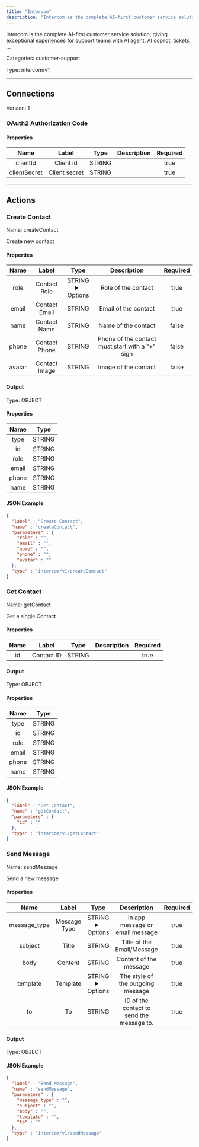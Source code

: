 ```yaml
---
title: "Intercom"
description: "Intercom is the complete AI-first customer service solution, giving exceptional experiences for support teams with AI agent, AI copilot, tickets, ..."
---
```


Intercom is the complete AI-first customer service solution, giving exceptional experiences for support teams with AI agent, AI copilot, tickets, ...


Categories: customer-support


Type: intercom/v1

<hr />



## Connections

Version: 1


### OAuth2 Authorization Code

#### Properties

|      Name       |      Label     |     Type     |     Description     | Required |
|:---------------:|:--------------:|:------------:|:-------------------:|:--------:|
| clientId | Client id | STRING |  | true |
| clientSecret | Client secret | STRING |  | true |





<hr />



## Actions


### Create Contact
Name: createContact

Create new contact

#### Properties

|      Name       |      Label     |     Type     |     Description     | Required |
|:---------------:|:--------------:|:------------:|:-------------------:|:--------:|
| role | Contact Role | STRING <details> <summary> Options </summary> user, lead </details> | Role of the contact | true |
| email | Contact Email | STRING | Email of the contact | true |
| name | Contact Name | STRING | Name of the contact | false |
| phone | Contact Phone | STRING | Phone of the contact must start with a "+" sign | false |
| avatar | Contact Image | STRING | Image of the contact | false |


#### Output



Type: OBJECT


#### Properties

|     Name     |     Type     |
|:------------:|:------------:|
| type | STRING |
| id | STRING |
| role | STRING |
| email | STRING |
| phone | STRING |
| name | STRING |




#### JSON Example
```json
{
  "label" : "Create Contact",
  "name" : "createContact",
  "parameters" : {
    "role" : "",
    "email" : "",
    "name" : "",
    "phone" : "",
    "avatar" : ""
  },
  "type" : "intercom/v1/createContact"
}
```


### Get Contact
Name: getContact

Get a single Contact

#### Properties

|      Name       |      Label     |     Type     |     Description     | Required |
|:---------------:|:--------------:|:------------:|:-------------------:|:--------:|
| id | Contact ID | STRING |  | true |


#### Output



Type: OBJECT


#### Properties

|     Name     |     Type     |
|:------------:|:------------:|
| type | STRING |
| id | STRING |
| role | STRING |
| email | STRING |
| phone | STRING |
| name | STRING |




#### JSON Example
```json
{
  "label" : "Get Contact",
  "name" : "getContact",
  "parameters" : {
    "id" : ""
  },
  "type" : "intercom/v1/getContact"
}
```


### Send Message
Name: sendMessage

Send a new message

#### Properties

|      Name       |      Label     |     Type     |     Description     | Required |
|:---------------:|:--------------:|:------------:|:-------------------:|:--------:|
| message_type | Message Type | STRING <details> <summary> Options </summary> inapp, email </details> | In app message or email message | true |
| subject | Title | STRING | Title of the Email/Message | true |
| body | Content | STRING | Content of the message | true |
| template | Template | STRING <details> <summary> Options </summary> plain, personal </details> | The style of the outgoing message | true |
| to | To | STRING | ID of the contact to send the message to. | true |


#### Output



Type: OBJECT





#### JSON Example
```json
{
  "label" : "Send Message",
  "name" : "sendMessage",
  "parameters" : {
    "message_type" : "",
    "subject" : "",
    "body" : "",
    "template" : "",
    "to" : ""
  },
  "type" : "intercom/v1/sendMessage"
}
```




